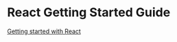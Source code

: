 # React Getting Started Guide 
[Getting started with React](https://runesrepohub.github.io/RPH-Docs/react/getting-started.html)
